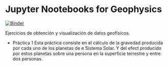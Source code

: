 # Jupyter Nootebooks for Geophysics

[![Binder](https://mybinder.org/badge_logo.svg)](https://mybinder.org/v2/gh/ladominguez/Jupyter_Geophysics/master)

Ejercicios de obtención y visualización de datos geofísicos. 
* Práctica 1
  Esta práctica consiste en el cálculo de la gravedad producida por cada uno de los planetas de e Sistema Solar. Y del efect producido por estos planetas sobre una persona en la superficie terrestre y entre dos personas. 
